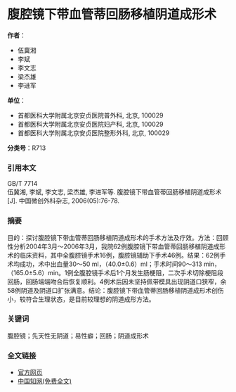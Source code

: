 # 腹腔镜下带血管蒂回肠移植阴道成形术

**作者**：
- 伍冀湘
- 李斌
- 李文志
- 梁杰雄
- 李进军

**单位**：
- 首都医科大学附属北京安贞医院普外科, 北京, 100029
- 首都医科大学附属北京安贞医院妇产科, 北京, 100029
- 首都医科大学附属北京安贞医院整形外科, 北京, 100029

**分类号**：R713

### **引用本文**
GB/T 7714  
伍冀湘, 李斌, 李文志, 梁杰雄, 李进军等. 腹腔镜下带血管蒂回肠移植阴道成形术[J]. 中国微创外科杂志, 2006(05):76-78.

### **摘要**
目的：探讨腹腔镜下带血管蒂回肠移植阴道成形术的手术方法及疗效。方法：回顾性分析2004年3月～2006年3月，我院62例腹腔镜下带血管蒂回肠移植阴道成形术的临床资料，其中全腹腔镜手术16例，腹腔镜辅助下手术46例。结果：62例手术均成功，术中出血量30～50 ml，（40.0±0.6）ml；手术时间90～313 min，（165.0±5.6）min。1例全腹腔镜手术后1个月发生肠梗阻，二次手术切除梗阻段回肠，回肠端端吻合后恢复顺利。4例术后因未坚持佩带模具出现阴道口狭窄，余58例阴道及阴道口扩张满意。结论：腹腔镜下带血管蒂回肠移植阴道成形术创伤小，较符合生理状态，是目前较理想的阴道成形方法。

### **关键词**
腹腔镜；先天性无阴道；易性癖；回肠；阴道成形术

### **全文链接**
- [官方网页](http://zgwcwk.paperopen.com/)
- [中国知网(免费全文)](http://kns.cnki.net/KCMS/detail/detail.aspx?filename=ZWWK200605026&DBName=cjfqtotal&dbcode=cjfq)